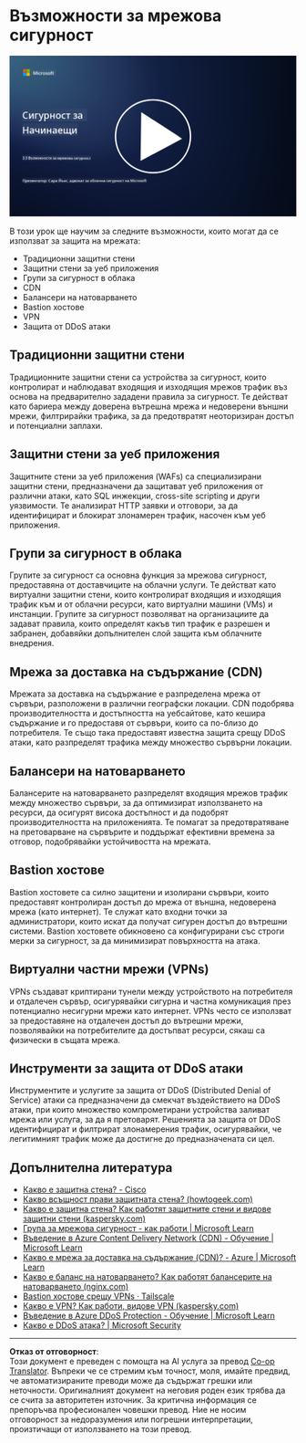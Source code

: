 <!--
CO_OP_TRANSLATOR_METADATA:
{
  "original_hash": "c3aba077bb98eebc925dd58d870229ab",
  "translation_date": "2025-09-03T20:18:56+00:00",
  "source_file": "3.3 Network security capabilities.md",
  "language_code": "bg"
}
-->
# Възможности за мрежова сигурност

[![Гледайте видеото](../../translated_images/3-3_placeholder.1a1265ccd17434df15e62f7e405fd8fc6a956414505c1266772f33d926e17f22.bg.png)](https://learn-video.azurefd.net/vod/player?id=b2a4a548-d129-4add-ba68-eca416ec65bc)

В този урок ще научим за следните възможности, които могат да се използват за защита на мрежата:

 - Традиционни защитни стени
 - Защитни стени за уеб приложения
 - Групи за сигурност в облака
 - CDN
 - Балансери на натоварването
 - Bastion хостове
 - VPN
 - Защита от DDoS атаки

## Традиционни защитни стени

Традиционните защитни стени са устройства за сигурност, които контролират и наблюдават входящия и изходящия мрежов трафик въз основа на предварително зададени правила за сигурност. Те действат като бариера между доверена вътрешна мрежа и недоверени външни мрежи, филтрирайки трафика, за да предотвратят неоторизиран достъп и потенциални заплахи.

## Защитни стени за уеб приложения

Защитните стени за уеб приложения (WAFs) са специализирани защитни стени, предназначени да защитават уеб приложения от различни атаки, като SQL инжекции, cross-site scripting и други уязвимости. Те анализират HTTP заявки и отговори, за да идентифицират и блокират злонамерен трафик, насочен към уеб приложения.

## Групи за сигурност в облака

Групите за сигурност са основна функция за мрежова сигурност, предоставяна от доставчиците на облачни услуги. Те действат като виртуални защитни стени, които контролират входящия и изходящия трафик към и от облачни ресурси, като виртуални машини (VMs) и инстанции. Групите за сигурност позволяват на организациите да задават правила, които определят какъв тип трафик е разрешен и забранен, добавяйки допълнителен слой защита към облачните внедрения.

## Мрежа за доставка на съдържание (CDN)

Мрежата за доставка на съдържание е разпределена мрежа от сървъри, разположени в различни географски локации. CDN подобрява производителността и достъпността на уебсайтове, като кешира съдържание и го предоставя от сървъри, които са по-близо до потребителя. Те също така предоставят известна защита срещу DDoS атаки, като разпределят трафика между множество сървърни локации.

## Балансери на натоварването

Балансерите на натоварването разпределят входящия мрежов трафик между множество сървъри, за да оптимизират използването на ресурси, да осигурят висока достъпност и да подобрят производителността на приложенията. Те помагат за предотвратяване на претоварване на сървърите и поддържат ефективни времена за отговор, подобрявайки устойчивостта на мрежата.

## Bastion хостове

Bastion хостовете са силно защитени и изолирани сървъри, които предоставят контролиран достъп до мрежа от външна, недоверена мрежа (като интернет). Те служат като входни точки за администратори, които искат да получат сигурен достъп до вътрешни системи. Bastion хостовете обикновено са конфигурирани със строги мерки за сигурност, за да минимизират повърхността на атака.

## Виртуални частни мрежи (VPNs)

VPNs създават криптирани тунели между устройството на потребителя и отдалечен сървър, осигурявайки сигурна и частна комуникация през потенциално несигурни мрежи като интернет. VPNs често се използват за предоставяне на отдалечен достъп до вътрешни мрежи, позволявайки на потребителите да достъпват ресурси, сякаш са физически в същата мрежа.

## Инструменти за защита от DDoS атаки

Инструментите и услугите за защита от DDoS (Distributed Denial of Service) атаки са предназначени да смекчат въздействието на DDoS атаки, при които множество компрометирани устройства заливат мрежа или услуга, за да я претоварят. Решенията за защита от DDoS идентифицират и филтрират злонамерения трафик, осигурявайки, че легитимният трафик може да достигне до предназначената си цел.

## Допълнителна литература

- [Какво е защитна стена? - Cisco](https://www.cisco.com/c/en/us/products/security/firewalls/what-is-a-firewall.html#~types-of-firewalls)
- [Какво всъщност прави защитната стена? (howtogeek.com)](https://www.howtogeek.com/144269/htg-explains-what-firewalls-actually-do/)
- [Какво е защитна стена? Как работят защитните стени и видове защитни стени (kaspersky.com)](https://www.kaspersky.com/resource-center/definitions/firewall)
- [Група за мрежова сигурност - как работи | Microsoft Learn](https://learn.microsoft.com/azure/virtual-network/network-security-group-how-it-works)
- [Въведение в Azure Content Delivery Network (CDN) - Обучение | Microsoft Learn](https://learn.microsoft.com/training/modules/intro-to-azure-content-delivery-network/?WT.mc_id=academic-96948-sayoung)
- [Какво е мрежа за доставка на съдържание (CDN)? - Azure | Microsoft Learn](https://learn.microsoft.com/azure/cdn/cdn-overview?WT.mc_id=academic-96948-sayoung)
- [Какво е баланс на натоварването? Как работят балансерите на натоварването (nginx.com)](https://www.nginx.com/resources/glossary/load-balancing/)
- [Bastion хостове срещу VPNs · Tailscale](https://tailscale.com/learn/bastion-hosts-vs-vpns/)
- [Какво е VPN? Как работи, видове VPN (kaspersky.com)](https://www.kaspersky.com/resource-center/definitions/what-is-a-vpn)
- [Въведение в Azure DDoS Protection - Обучение | Microsoft Learn](https://learn.microsoft.com/training/modules/introduction-azure-ddos-protection/?WT.mc_id=academic-96948-sayoung)
- [Какво е DDoS атака? | Microsoft Security](https://www.microsoft.com/security/business/security-101/what-is-a-ddos-attack?WT.mc_id=academic-96948-sayoung)

---

**Отказ от отговорност**:  
Този документ е преведен с помощта на AI услуга за превод [Co-op Translator](https://github.com/Azure/co-op-translator). Въпреки че се стремим към точност, моля, имайте предвид, че автоматизираните преводи може да съдържат грешки или неточности. Оригиналният документ на неговия роден език трябва да се счита за авторитетен източник. За критична информация се препоръчва професионален човешки превод. Ние не носим отговорност за недоразумения или погрешни интерпретации, произтичащи от използването на този превод.